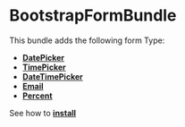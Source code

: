 BootstrapFormBundle
===================

This bundle adds the following form Type:

* [**DatePicker**][1]
* [**TimePicker**][2]
* [**DateTimePicker**][4]
* [**Email**][5]
* [**Percent**][6]

See how to [**install**][3]

[1]: Resources/doc/02-DatePicker.md
[2]: Resources/doc/02-TimePicker.md
[3]: Resources/doc/01-installation.md
[4]: Resources/doc/02-DateTimePicker.md
[5]: Resources/doc/02-Email.md
[6]: Resources/doc/02-Percent.md
